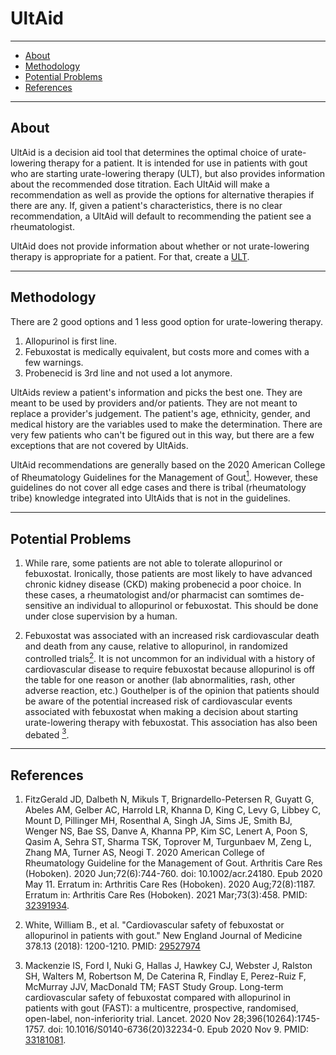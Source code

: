 # UltAid

---

- [About](#about)
- [Methodology](#methodology)
- [Potential Problems](#potentialproblems)
- [References](#references)

---

## <span id="about">About</span>

UltAid is a decision aid tool that determines the optimal choice of urate-lowering therapy for a patient. It is intended for use in patients with gout who are starting urate-lowering therapy (ULT), but also provides information about the recommended dose titration. Each UltAid will make a recommendation as well as provide the options for alternative therapies if there are any. If, given a patient's characteristics, there is no clear recommendation, a UltAid will default to recommending the patient see a rheumatologist.

UltAid does not provide information about whether or not urate-lowering therapy is appropriate for a patient. For that, create a [ULT](/ults/create/).

---

## <span id="methodology">Methodology</span>

There are 2 good options and 1 less good option for urate-lowering therapy.

1. Allopurinol is first line.
2. Febuxostat is medically equivalent, but costs more and comes with a few warnings.
3. Probenecid is 3rd line and not used a lot anymore.

UltAids review a patient's information and picks the best one. They are meant to be used by providers and/or patients. They are not meant to replace a provider's judgement.
The patient's age, ethnicity, gender, and medical history are the variables used to make the determination. There are very few patients who can't be figured out in this way, but there are a few exceptions that are not covered by UltAids.

UltAid recommendations are generally based on the 2020 American College of Rheumatology Guidelines
for the Management of Gout[<sup>1</sup>](#ref-1). However, these guidelines do not cover all edge cases and there is tribal (rheumatology tribe) knowledge integrated into UltAids that is not in the guidelines.

---

## <span id="potentialproblems">Potential Problems</span>

1. While rare, some patients are not able to tolerate allopurinol or febuxostat. Ironically, those patients are most likely to have advanced chronic kidney disease (CKD) making probenecid a poor choice. In these cases, a rheumatologist and/or pharmacist can somtimes de-sensitive an individual to allopurinol or febuxostat. This should be done under close supervision by a human.

2. Febuxostat was associated with an increased risk cardiovascular death and death from any cause, relative to allopurinol, in randomized controlled trials[<sup>2</sup>](#ref-2). It is not uncommon for an individual with a history of cardiovascular disease to require febuxostat because allopurinol is off the table for one reason or another (lab abnormalities, rash, other adverse reaction, etc.) Gouthelper is of the opinion that patients should be aware of the potential increased risk of cardiovascular events associated with febuxostat when making a decision about starting urate-lowering therapy with febuxostat. This association has also been debated [<sup>3</sup>](#ref-3).

---

## <span id="references">References</span>

1. <span id="ref-1"></span>FitzGerald JD, Dalbeth N, Mikuls T, Brignardello-Petersen R, Guyatt G, Abeles AM, Gelber AC, Harrold LR, Khanna D, King C, Levy G, Libbey C, Mount D, Pillinger MH, Rosenthal A, Singh JA, Sims JE, Smith BJ, Wenger NS, Bae SS, Danve A, Khanna PP, Kim SC, Lenert A, Poon S, Qasim A, Sehra ST, Sharma TSK, Toprover M, Turgunbaev M, Zeng L, Zhang MA, Turner AS, Neogi T. 2020 American College of Rheumatology Guideline for the Management of Gout. Arthritis Care Res (Hoboken). 2020 Jun;72(6):744-760. doi: 10.1002/acr.24180. Epub 2020 May 11. Erratum in: Arthritis Care Res (Hoboken). 2020 Aug;72(8):1187. Erratum in: Arthritis Care Res (Hoboken). 2021 Mar;73(3):458. PMID: [32391934](https://pubmed.ncbi.nlm.nih.gov/32391934/).

2. <span id="ref-2"></span>White, William B., et al. "Cardiovascular safety of febuxostat or allopurinol in patients with gout." New England Journal of Medicine 378.13 (2018): 1200-1210. PMID: [29527974](https://doi.org/10.1056/nejmoa1710895)

3. <span id="ref-3"></span>Mackenzie IS, Ford I, Nuki G, Hallas J, Hawkey CJ, Webster J, Ralston SH, Walters M, Robertson M, De Caterina R, Findlay E, Perez-Ruiz F, McMurray JJV, MacDonald TM; FAST Study Group. Long-term cardiovascular safety of febuxostat compared with allopurinol in patients with gout (FAST): a multicentre, prospective, randomised, open-label, non-inferiority trial. Lancet. 2020 Nov 28;396(10264):1745-1757. doi: 10.1016/S0140-6736(20)32234-0. Epub 2020 Nov 9. PMID: [33181081](<https://doi.org/10.1016/s0140-6736(20)32234-0>).
